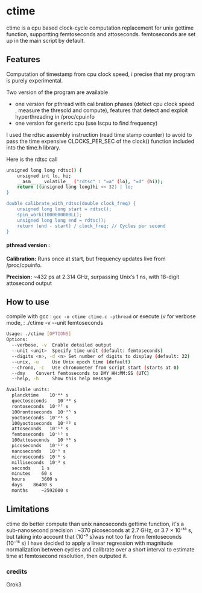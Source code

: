 # ctime
ctime is a cpu based clock-cycle computation replacement for unix gettime function, supportting femtoseconds and attoseconds. femtoseconds are set up in the main script by default.

## Features
Computation of timestamp from cpu clock speed, i precise that my program is purely experimental.

Two version of the program are available
* one version for pthread with calibration phases (detect cpu clock speed , measure the thresold and compute), features that detect and exploit hyperthreading in /proc/cpuinfo
* one version for generic cpu (use lscpu to find frequency)

I used the rdtsc assembly instruction (read time stamp counter) to avoid to pass the time expensive CLOCKS_PER_SEC of the clock() function included into the time.h library.

Here is the rdtsc call
```sh
unsigned long long rdtsc() {
    unsigned int lo, hi;
    __asm__ __volatile__ ("rdtsc" : "=a" (lo), "=d" (hi));
    return ((unsigned long long)hi << 32) | lo;
}

double calibrate_with_rdtsc(double clock_freq) {
    unsigned long long start = rdtsc();
    spin_work(1000000000LL);
    unsigned long long end = rdtsc();
    return (end - start) / clock_freq; // Cycles per second
}
```
#### pthread version :
**Calibration:** Runs once at start, but frequency updates live from /proc/cpuinfo.

**Precision:** ~432 ps at 2.314 GHz, surpassing Unix’s 1 ns, with 18-digit attosecond output

## How to use 
compile with gcc : 
```gcc -o ctime ctime.c -pthread```
or execute (v for verbose mode,   :
./ctime -v --unit femtoseconds

```sh
Usage: ./ctime [OPTIONS]
Options:
  --verbose, -v  Enable detailed output
  --unit <unit>  Specify time unit (default: femtoseconds)
  --digits <n>, -d <n> Set number of digits to display (default: 22)
  --unix, -u     Use Unix epoch time (default)
  --chrono, -c   Use chronometer from script start (starts at 0)
  --dmy    Convert femtoseconds to DMY HH:MM:SS (UTC)
  --help, -h     Show this help message

Available units:
  plancktime    10⁻⁴⁴ s
  quectoseconds    10⁻³⁰ s
  rontoseconds  10⁻²⁷ s
  100rontoseconds  10⁻²⁵ s
  yoctoseconds  10⁻²⁴ s
  100yoctoseconds  10⁻²² s
  attoseconds   10⁻¹⁸ s
  femtoseconds  10⁻¹⁵ s
  100attoseconds   10⁻¹⁶ s
  picoseconds   10⁻¹² s
  nanoseconds   10⁻⁹ s
  microseconds  10⁻⁶ s
  milliseconds  10⁻³ s
  seconds    1 s
  minutes    60 s
  hours      3600 s
  days    86400 s
  months     ~2592000 s

```

## Limitations
ctime do better compute than unix nanoseconds gettime function, it's a sub-nanosecond precision : ~370 picoseconds at 2.7 GHz, or 3.7 × 10⁻¹³ s, but taking into account that (10⁻⁹ s)was not too far from femtoseconds (10⁻¹⁵ s) I have decided to apply a linear regression with magnitude normalization between cycles and calibrate over a short interval to estimate time at femtosecond resolution, then outputed it.

### credits
Grok3

